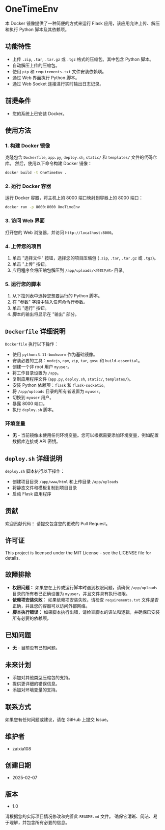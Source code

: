 # OneTimeEnv

本 Docker 镜像提供了一种简便的方式来运行 Flask 应用，该应用允许上传、解压和执行 Python 脚本及其依赖项。

## 功能特性

*   上传 `.zip`, `.tar`, `.tar.gz` 或 `.tgz` 格式的压缩包，其中包含 Python 脚本。
*   自动解压上传的压缩包。
*   使用 `pip` 和 `requirements.txt` 文件安装依赖项。
*   通过 Web 界面执行 Python 脚本。
*   通过 Web Socket 连接进行实时输出日志记录。

## 前提条件

*   您的系统上已安装 Docker。

## 使用方法

### 1. 构建 Docker 镜像

克隆包含 `Dockerfile`, `app.py`, `deploy.sh`, `static/` 和 `templates/` 文件的代码仓库。 然后，使用以下命令构建 Docker 镜像：

```bash
docker build -t OneTimeEnv .
```

### 2. 运行 Docker 容器

运行 Docker 容器，将主机上的 8000 端口映射到容器上的 8000 端口：

```bash
docker run -p 8000:8000 OneTimeEnv
```

### 3. 访问 Web 界面

打开您的 Web 浏览器，并访问 `http://localhost:8000`。

### 4. 上传您的项目

1.  单击 "选择文件" 按钮，选择您的项目压缩包 (`.zip`, `.tar`, `.tar.gz` 或 `.tgz`)。
2.  单击 "上传" 按钮。
3.  应用程序会将压缩包解压到 `/app/uploads/<项目名称>` 目录。

### 5. 运行您的脚本

1.  从下拉列表中选择您想要运行的 Python 脚本。
2.  在 "参数" 字段中输入任何命令行参数。
3.  单击 "运行" 按钮。
4.  脚本的输出将显示在 "输出" 部分。

## `Dockerfile` 详细说明

`Dockerfile` 执行以下操作：

*   使用 `python:3.11-bookworm` 作为基础镜像。
*   安装必要的工具：`nodejs`, `npm`, `zip`, `tar`, `gosu` 和 `build-essential`。
*   创建一个非 root 用户 `myuser`。
*   将工作目录设置为 `/app`。
*   复制应用程序文件 (`app.py`, `deploy.sh`, `static/`, `templates/`)。
*   安装 Python 依赖项：`flask` 和 `flask-socketio`。
*   将 `/app/uploads` 目录的所有者设置为 `myuser`。
*   切换到 `myuser` 用户。
*   暴露 8000 端口。
*   执行 `deploy.sh` 脚本。

### 环境变量

*   **无** - 当前镜像未使用任何环境变量。您可以根据需要添加环境变量，例如配置数据库连接或 API 密钥。

## `deploy.sh` 详细说明

`deploy.sh` 脚本执行以下操作：

*   创建项目目录 `/app/www/html` 和上传目录 `/app/uploads`
*   将静态文件和模板复制到项目目录
*   启动 Flask 应用程序

## 贡献

欢迎贡献代码！ 请提交包含您的更改的 Pull Request。

## 许可证

This project is licensed under the MIT License - see the LICENSE file for details.

## 故障排除

*   **权限问题：** 如果您在上传或运行脚本时遇到权限问题，请确保 `/app/uploads` 目录的所有者已正确设置为 `myuser`，并且文件具有执行权限。
*   **依赖项安装失败：** 如果依赖项安装失败，请检查 `requirements.txt` 文件是否正确，并且您的容器可以访问外部网络。
*   **脚本执行错误：** 如果脚本执行出错，请检查脚本的语法和逻辑，并确保已安装所有必要的依赖项。

## 已知问题

*   **无** - 目前没有已知问题。

## 未来计划

*   添加对其他类型压缩包的支持。
*   提供更详细的错误信息。
*   添加对环境变量的支持。

## 联系方式

如果您有任何问题或建议，请在 GitHub 上提交 Issue。

## 维护者

*   zaixia108

## 创建日期

*   2025-02-07

## 版本

*   1.0

请根据您的实际项目情况修改和完善此 `README.md` 文件。 确保它清晰、简洁、易于理解，并包含所有必要的信息。